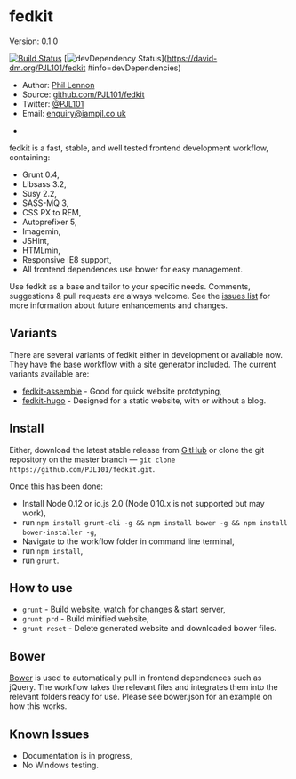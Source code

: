 # fedkit
Version: 0.1.0

[![Build Status](https://travis-ci.org/PJL101/fedkit.svg?branch=master)](https://travis-ci.org/PJL101/fedkit)
[![devDependency Status](https://david-dm.org/PJL101/fedkit/dev-status.svg)](https://david-dm.org/PJL101/fedkit
  #info=devDependencies)

* Author: [Phil Lennon](http://iampjl.co.uk)
* Source: [github.com/PJL101/fedkit](http://github.com/PJL101/fedkit)
* Twitter: [@PJL101](http://twitter.com/pjl101)
* Email: [enquiry@iampjl.co.uk](mailto:enquiry@iampjl.co.uk)

-

fedkit is a fast, stable, and well tested frontend development workflow, containing:

* Grunt 0.4,
* Libsass 3.2,
* Susy 2.2,
* SASS-MQ 3,
* CSS PX to REM,
* Autoprefixer 5,
* Imagemin,
* JSHint,
* HTMLmin,
* Responsive IE8 support,
* All frontend dependences use bower for easy management.

Use fedkit as a base and tailor to your specific needs. Comments, suggestions & pull requests are always welcome. See the [issues list](https://github.com/PJL101/fedkit/issues) for more information about future enhancements and changes.

## Variants

There are several variants of fedkit either in development or available now. They have the base workflow with a site generator included. The current variants available are:

* [fedkit-assemble](https://github.com/PJL101/fedkit-assemble) - Good for quick website prototyping,
* [fedkit-hugo](https://github.com/PJL101/fedkit-hugo) - Designed for a static website, with or without a blog.

## Install

Either, download the latest stable release from [GitHub](https://github.com/PJL101/fedkit/releases) or clone the git repository on the master branch — `git clone https://github.com/PJL101/fedkit.git`.

Once this has been done:

* Install Node 0.12 or io.js 2.0 (Node 0.10.x is not supported but may work),
* run `npm install grunt-cli -g && npm install bower -g && npm install bower-installer -g`,
* Navigate to the workflow folder in command line terminal,
* run `npm install`,
* run `grunt`.

## How to use
* `grunt` - Build website, watch for changes & start server,
* `grunt prd` - Build minified website,
* `grunt reset` - Delete generated website and downloaded bower files.

## Bower

[Bower](http://bower.io) is used to automatically pull in frontend dependences such as jQuery. The workflow takes the relevant files and integrates them into the relevant folders ready for use. Please see bower.json for an example on how this works.

## Known Issues

* Documentation is in progress,
* No Windows testing.
